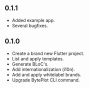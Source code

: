 ## 0.1.1
- Added example app.
- Several bugfixes.

## 0.1.0
- Create a brand new Flutter project.
- List and apply templates.
- Generate BLoC's.
- Add internationalization (i10n).
- Add and apply whitelabel brands.
- Upgrade BytePlot CLI command.